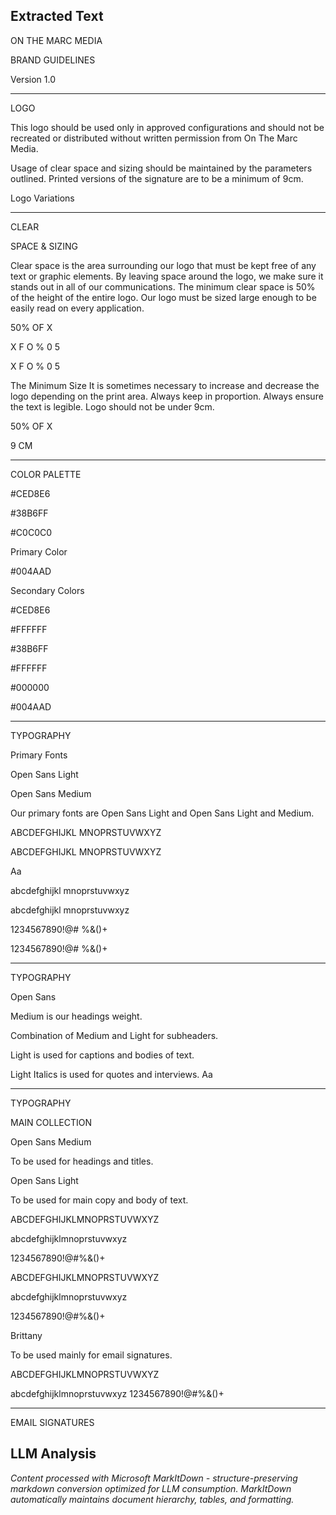 ## Extracted Text
ON THE MARC MEDIA

BRAND GUIDELINES

Version 1.0



---

LOGO

This logo should be used only in approved configurations and should not be recreated or distributed without
written permission from On The Marc Media.

Usage of clear space and sizing should be maintained by the parameters outlined.
Printed versions of the signature are to be a minimum of 9cm.

Logo Variations



---

CLEAR

SPACE & SIZING

Clear space is the area surrounding our logo that must be kept free of any text or graphic elements. By
leaving space around the logo, we make sure it stands out in all of our communications. The minimum clear
space is 50% of the height of the entire logo. Our logo must be sized large enough to be easily read on every
application.

50% OF X

X
F
O
%
0
5

X
F
O
%
0
5

The Minimum Size
It is sometimes necessary to increase and decrease the logo
depending on the print area. Always keep in proportion. Always
ensure the text is legible. Logo should not be under 9cm.

50% OF X

9 CM



---

COLOR PALETTE

#CED8E6

#38B6FF

#C0C0C0

Primary Color

#004AAD

Secondary Colors

#CED8E6

#FFFFFF

#38B6FF

#FFFFFF

#000000

#004AAD



---

TYPOGRAPHY

Primary Fonts

Open Sans Light

Open Sans Medium

Our primary fonts are Open
Sans Light and Open Sans Light
and Medium.

ABCDEFGHIJKL
MNOPRSTUVWXYZ

ABCDEFGHIJKL
MNOPRSTUVWXYZ

Aa

abcdefghijkl
mnoprstuvwxyz

abcdefghijkl
mnoprstuvwxyz

1234567890!@#
%&()+

1234567890!@#
%&()+



---

TYPOGRAPHY

Open Sans

Medium is our headings weight.

Combination of Medium and Light for
subheaders.

Light is used for captions and
bodies of text.

Light Italics is used for quotes and interviews. Aa



---

TYPOGRAPHY

MAIN COLLECTION

Open Sans
Medium

To be used for
headings and
titles.

Open Sans
Light

To be used for
main copy and
body of text.

ABCDEFGHIJKLMNOPRSTUVWXYZ

abcdefghijklmnoprstuvwxyz

1234567890!@#%&()+

ABCDEFGHIJKLMNOPRSTUVWXYZ

abcdefghijklmnoprstuvwxyz

1234567890!@#%&()+

Brittany

To be used mainly
for email signatures.

ABCDEFGHIJKLMNOPRSTUVWXYZ

abcdefghijklmnoprstuvwxyz
1234567890!@#%&()+



---

EMAIL SIGNATURES



## LLM Analysis
*Content processed with Microsoft MarkItDown - structure-preserving markdown conversion optimized for LLM consumption. MarkItDown automatically maintains document hierarchy, tables, and formatting.*
